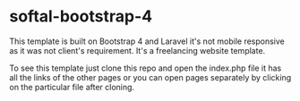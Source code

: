 # softal-bootstrap-4

This template is built on Bootstrap 4 and Laravel it's not mobile responsive as it was not client's requirement. It's a freelancing website template.

To see this template just clone this repo and open the index.php file it has all the links of the other pages or you can open pages separately by clicking on the particular file after cloning.
